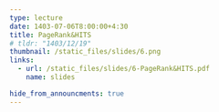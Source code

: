 ```yaml
---
type: lecture
date: 1403-07-06T8:00:00+4:30
title: PageRank&HITS
# tldr: "1403/12/19"
thumbnail: /static_files/slides/6.png
links:
  - url: /static_files/slides/6-PageRank&HITS.pdf
    name: slides 

hide_from_announcments: true
---
```

